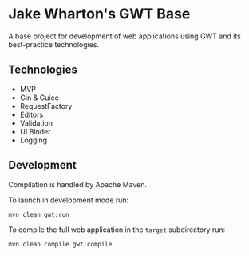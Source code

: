 Jake Wharton's GWT Base
=======================

A base project for development of web applications using GWT and its best-practice technologies.


Technologies
------------

 * MVP
 * Gin & Guice
 * RequestFactory
 * Editors
 * Validation
 * UI Binder
 * Logging


Development
-----------

Compilation is handled by Apache Maven.

To launch in development mode run:

    mvn clean gwt:run

To compile the full web application in the `target` subdirectory run:

    mvn clean compile gwt:compile
